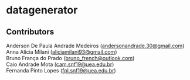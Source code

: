 # datagenerator
## Contributors

Anderson De Paula Andrade Medeiros (andersonandrade.30@gmail.com)  
Anna Alicia Milani (aliciamilani93@gmail.com)  
Bruno França do Prado (bruno_french@outlook.com)  
Caio Andrade Mota (cam.snf19@uea.edu.br)  
Fernanda Pinto Lopes (fpl.snf19@uea.edu.br)  
